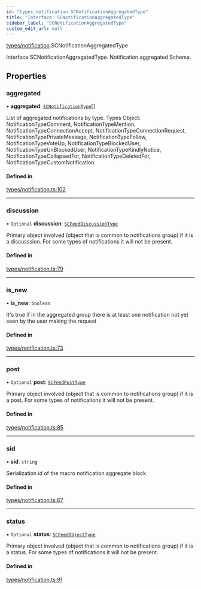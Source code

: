 ```yaml
---
id: "types_notification.SCNotificationAggregatedType"
title: "Interface: SCNotificationAggregatedType"
sidebar_label: "SCNotificationAggregatedType"
custom_edit_url: null
---
```


[types/notification](../modules/types_notification.md).SCNotificationAggregatedType

Interface SCNotificationAggregatedType.
Notification aggregated Schema.

## Properties

### aggregated

• **aggregated**: [`SCNotificationType`](types_notification.SCNotificationType.md)[]

List of aggregated notifications by type.
Types Object: NotificationTypeComment, NotificationTypeMention,
NotificationTypeConnectionAccept, NotificationTypeConnectionRequest,
NotificationTypePrivateMessage, NotificationTypeFollow, NotificationTypeVoteUp,
NotificationTypeBlockedUser, NotificationTypeUnBlockedUser,
NotificationTypeKindlyNotice, NotificationTypeCollapsedFor,
NotificationTypeDeletedFor, NotificationTypeCustomNotification

#### Defined in

[types/notification.ts:102](https://github.com/selfcommunity/community-ui/blob/a7bfc2b/packages/sc-core/src/types/notification.ts#L102)

___

### discussion

• `Optional` **discussion**: [`SCFeedDiscussionType`](types_feed.SCFeedDiscussionType.md)

Primary object involved (object that is common to notifications group)
if it is a discusssion. For some types of notifications it will not be present.

#### Defined in

[types/notification.ts:79](https://github.com/selfcommunity/community-ui/blob/a7bfc2b/packages/sc-core/src/types/notification.ts#L79)

___

### is\_new

• **is\_new**: `boolean`

It's true if in the aggregated group there is at least one
notification not yet seen by the user making the request

#### Defined in

[types/notification.ts:73](https://github.com/selfcommunity/community-ui/blob/a7bfc2b/packages/sc-core/src/types/notification.ts#L73)

___

### post

• `Optional` **post**: [`SCFeedPostType`](types_feed.SCFeedPostType.md)

Primary object involved (object that is common to notifications group)
if it is a post. For some types of notifications it will not be present.

#### Defined in

[types/notification.ts:85](https://github.com/selfcommunity/community-ui/blob/a7bfc2b/packages/sc-core/src/types/notification.ts#L85)

___

### sid

• **sid**: `string`

Serialization id of the macro notification aggregate block

#### Defined in

[types/notification.ts:67](https://github.com/selfcommunity/community-ui/blob/a7bfc2b/packages/sc-core/src/types/notification.ts#L67)

___

### status

• `Optional` **status**: [`SCFeedObjectType`](types_feed.SCFeedObjectType.md)

Primary object involved (object that is common to notifications group)
if it is a status. For some types of notifications it will not be present.

#### Defined in

[types/notification.ts:91](https://github.com/selfcommunity/community-ui/blob/a7bfc2b/packages/sc-core/src/types/notification.ts#L91)
